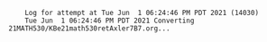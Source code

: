         Log for attempt at Tue Jun  1 06:24:46 PM PDT 2021 (14030)
        Tue Jun  1 06:24:46 PM PDT 2021 Converting 21MATH530/KBe21math530retAxler7B7.org...
